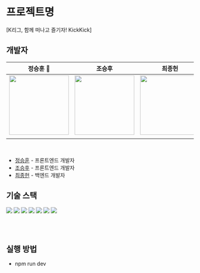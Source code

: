 # 프로젝트명

[K리그, 함께 떠나고 즐기자! KickKick]

## 개발자

|                                                          정승훈 👑                                                          |                                                          조승후                                                          |                                                         최종헌                                                         |           
| :------------------------------------------------------------------------------------------------------------------------: | :----------------------------------------------------------------------------------------------------------------------: | :--------------------------------------------------------------------------------------------------------------------: |
| <a href="https://github.com/Jeongseunghun"><img src="https://avatars.githubusercontent.com/u/76212667?v=4" width=160/></a> | <a href="https://github.com/whtmdgn1409"><img src="https://avatars.githubusercontent.com/u/37996446?v=4" width=160/></a> | <a href="https://github.com/ChoiJongman22"><img src="https://avatars.githubusercontent.com/u/156563231?s=200&v=4" width=160/></a> |
|                                                                                                                            |                                                                                                                          |                                                                                                                        | 
<br>

- [정승훈](https://github.com/Jeongseunghun) - 프론트엔드 개발자
- [조승후](https://github.com/whtmdgn1409) - 프론트엔드 개발자
- [최종헌](https://github.com/ChoiJongman22) - 백엔드 개발자

## 기술 스택

<img src="https://img.shields.io/badge/react-61DAFB?style=for-the-badge&logo=react&logoColor=black"> <img src="https://img.shields.io/badge/vite-646CFF?style=for-the-badge&logo=vite&logoColor=white"> <img src="https://img.shields.io/badge/typescript-3178C6?style=for-the-badge&logo=typescript&logoColor=white"> <img src="https://img.shields.io/badge/redux-764ABC?style=for-the-badge&logo=redux&logoColor=white">
<img src="https://img.shields.io/badge/Axios-671ddf?style=for-the-badge&logo=Axios&logoColor=white"> <img src="https://img.shields.io/badge/reactrouter-CA4245?style=for-the-badge&logo=reactrouter&logoColor=white"> <img src="https://img.shields.io/badge/styledcomponents-DB7093?style=for-the-badge&logo=styledcomponents&logoColor=white">

<br><br>

## 실행 방법

- npm run dev
